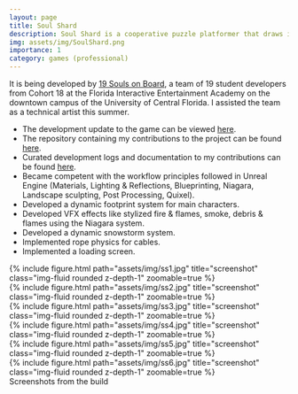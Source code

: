 ```yaml
---
layout: page
title: Soul Shard
description: Soul Shard is a cooperative puzzle platformer that draws inspiration from EA’s ‘It Takes Two’.
img: assets/img/SoulShard.png
importance: 1
category: games (professional)
---
```

 It is being developed by [19 Souls on Board](https://www.19soulsonboard.com/about), a team of 19 student developers from Cohort 18 at the Florida Interactive Entertainment Academy on the downtown campus of the University of Central Florida. I assisted the team as a technical artist this summer.
* The development update to the game can be viewed [here](https://www.youtube.com/watch?v=0S1EbyBRVhw). 
* The repository containing my contributions to the project can be found [here](https://github.com/19SOB/ucf-fiea-19sob-capstone-project-temp).
* Curated development logs and documentation to my contributions can be found [here](https://aniketrajnish.github.io/docs/soulshard).
* Became competent with the workflow principles followed in Unreal Engine (Materials, Lighting & Reflections, Blueprinting, Niagara, Landscape sculpting, Post Processing, Quixel).
* Developed a dynamic footprint system for main characters.
* Developed VFX effects like stylized fire & flames, smoke, debris & flames using the Niagara system.
* Developed a dynamic snowstorm system.
* Implemented rope physics for cables.
* Implemented a loading screen.

<div class="row">
    <div class="col-sm mt-3 mt-md-0">
        {% include figure.html path="assets/img/ss1.jpg" title="screenshot" class="img-fluid rounded z-depth-1" zoomable=true %}
    </div>
    <div class="col-sm mt-3 mt-md-0">
        {% include figure.html path="assets/img/ss2.jpg" title="screenshot" class="img-fluid rounded z-depth-1" zoomable=true %}
    </div>    
</div>

<div class="row">
    <div class="col-sm mt-3 mt-md-0">
        {% include figure.html path="assets/img/ss3.jpg" title="screenshot" class="img-fluid rounded z-depth-1" zoomable=true %}
    </div>
    <div class="col-sm mt-3 mt-md-0">
        {% include figure.html path="assets/img/ss4.jpg" title="screenshot" class="img-fluid rounded z-depth-1" zoomable=true %}
    </div>
</div>

<div class="row">
    <div class="col-sm mt-3 mt-md-0">
        {% include figure.html path="assets/img/ss5.jpg" title="screenshot" class="img-fluid rounded z-depth-1" zoomable=true %}
    </div>
    <div class="col-sm mt-3 mt-md-0">
        {% include figure.html path="assets/img/ss6.jpg" title="screenshot" class="img-fluid rounded z-depth-1" zoomable=true %}
    </div>
</div>

<div class="caption">
    Screenshots from the build
</div>
 
